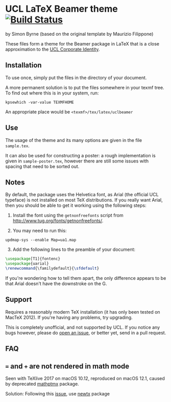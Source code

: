 UCL LaTeX Beamer theme [![Build Status](https://travis-ci.com/UCL/ucl-beamer.svg?branch=master)](https://travis-ci.com/UCL/ucl-beamer)
======================

by Simon Byrne (based on the original template by Maurizio Filippone)

These files form a theme for the Beamer package in LaTeX that is a close approximation to the [UCL Corporate Identity](http://www.ucl.ac.uk/corporate-identity). 


Installation
------------

To use once, simply put the files in the directory of your document.

A more permanent solution is to put the files somewhere in your texmf tree. To find out where this is in your system, run:
```
kpsewhich -var-value TEXMFHOME
```

An appropriate place would be `<texmf>/tex/latex/uclbeamer`


Use
----

The usage of the theme and its many options are given in the file `sample.tex`. 

It can also be used for constructing a poster: a rough implementation is given in `sample-poster.tex`, however there are still some issues with spacing that need to be sorted out.


Notes
-----

By default, the package uses the Helvetica font, as Arial (the official UCL typeface) is not installed on most TeX distributions. If you really want Arial, then you should be able to get it working using the following steps:

1. Install the font using the `getnonfreefonts` script from http://www.tug.org/fonts/getnonfreefonts/.

2. You may need to run this:
```
updmap-sys --enable Map=ua1.map
```

3. Add the following lines to the preamble of your document:
```latex
\usepackage[T1]{fontenc}
\usepackage{uarial}
\renewcommand{\familydefault}{\sfdefault}
```

If you're wondering how to tell them apart, the only difference appears to be that Arial doesn't have the downstroke on the G.


Support
-------

Requires a reasonably modern TeX installation (it has only been tested on MacTeX 2012). If you're having any problems, try upgrading.

This is completely unofficial, and not supported by UCL. If you notice any bugs however, please do [open an issue](https://github.com/UCL/ucl-beamer/issues/new), or better yet, send in a pull request.

FAQ
---

## `=` and `+` are not rendered in math mode

Seen with TeXlive 2017 on macOS 10.12, reproduced on macOS 12.1, caused by deprecated [mathptmx](https://ctan.org/pkg/mathptmx?lang=en) package.

Solution: Following this [issue](https://github.com/UCL/ucl-beamer/issues/3), use [newtx](https://ctan.org/pkg/newtx) package
